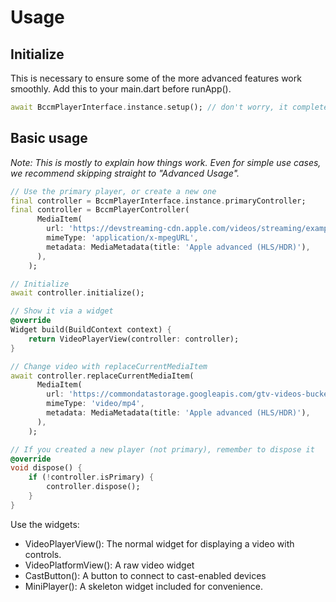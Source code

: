 # Usage

## Initialize

This is necessary to ensure some of the more advanced features work smoothly.
Add this to your main.dart before runApp().

```dart
await BccmPlayerInterface.instance.setup(); // don't worry, it completes in milliseconds.
```

## Basic usage

_Note: This is mostly to explain how things work. Even for simple use cases, we recommend skipping straight to "Advanced Usage"._

```dart
// Use the primary player, or create a new one
final controller = BccmPlayerInterface.instance.primaryController;
final controller = BccmPlayerController(
      MediaItem(
        url: 'https://devstreaming-cdn.apple.com/videos/streaming/examples/adv_dv_atmos/main.m3u8',
        mimeType: 'application/x-mpegURL',
        metadata: MediaMetadata(title: 'Apple advanced (HLS/HDR)'),
      ),
    );

// Initialize
await controller.initialize();

// Show it via a widget
@override
Widget build(BuildContext context) {
    return VideoPlayerView(controller: controller);
}

// Change video with replaceCurrentMediaItem
await controller.replaceCurrentMediaItem(
      MediaItem(
        url: 'https://commondatastorage.googleapis.com/gtv-videos-bucket/sample/BigBuckBunny.mp4',
        mimeType: 'video/mp4',
        metadata: MediaMetadata(title: 'Apple advanced (HLS/HDR)'),
      ),
    );

// If you created a new player (not primary), remember to dispose it
@override
void dispose() {
    if (!controller.isPrimary) {
        controller.dispose();
    }
}
```

Use the widgets:

- VideoPlayerView(): The normal widget for displaying a video with controls.
- VideoPlatformView(): A raw video widget
- CastButton(): A button to connect to cast-enabled devices
- MiniPlayer(): A skeleton widget included for convenience.
